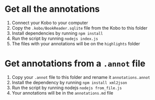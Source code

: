 # Get all the annotations
1. Connect your Kobo to your computer
2. Copy the `.kobo/BookReader.sqlite` file from the Kobo to this folder
3. Install dependencies by running `npm install`
4. Run the script by running `nodejs index.js`
5. The files with your annotations will be on the `highlights` folder

# Get annotations from a `.annot` file
1. Copy your `.annot` file to this folder and rename it `annotations.annot`
2. Install the dependency by running `npm install xml2json`
3. Run the script by running nodejs `nodejs from_file.js`
4. Your annotations will be in the `annotations.md` file